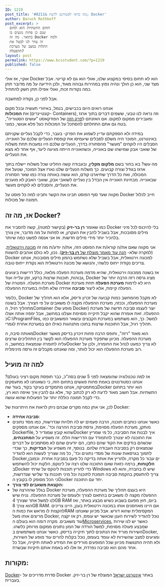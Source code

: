 ```yaml
---
ID: 1219
post_title: 'מה כדאי לסטודנט לדעת &#8211; Docker'
author: Baruch Rothkoff
post_excerpt: >
  תחום התשתיות הוא תחום
  שגם כן פחות נוגעים בו
  בתואר. מה זה Docker ולמה
  זה עוזר לנו לבטל את
  התלות במצב של מערכת
  ההפעלה?
layout: post
permalink: https://www.bcsstudent.com/?p=1219
published: false
---
```

<!-- wp:block {"ref":835} /-->

<!-- wp:paragraph -->
<p>אוקיי, אז אולי Docker הוא לא תחום בסיסי במקצוע שלנו, ואולי הוא גם לא קריטי. אבל מצד שני, הוא כן הולך ונהיה נפוץ במהירות גבוהה מאוד, ולכן הידיעה על מה מדובר תתן כמה נקודות זכות, ואולי אפילו תתן חשק להתחיל.

אבל לפני כן, נקודה למחשבה.

אנחנו רואים היום בכבישים, בנמל, באיזורי תעשיה ובכל מקום את&nbsp;<strong>המכולות&nbsp;</strong>(קונטיינרים- Containers), וזה נראה לנו טבעי, ששמים דברים בתוך ארגז ומעבירים ממקום למקום. אם האזנתם ל<a href="https://www.ranlevi.com/2017/03/09/osim_historia_ep212_containers_part1/" target="_blank" rel="noopener noreferrer">פרק הזה</a> של הפודקאסט "עושים הסטוריה", בטח גם אתם התחלתם להסתכל על המכולות כעל פלא אנושי, כמוני.

במידה ולא הספקתם עדיין לשמוע את הפרק- בעבר, כדי לקבל נעליים שקניתם באינטרנט, המוכר היה משלם לסבלים שיעמיסו את קופסת הנעליים שלכם על האונייה. הסבלים היו לוקחים "מעשר" מהסחורה בדרך, הנעליים שלכם היו נמעכות תחת משלוח של שואבי אבק שמישהו שם באונייה, וכשהאונייה הייתה מגיעה ליעד, אף אחד לא מצא את הנעליים.

מה עשו?
בא בחור בשם&nbsp;<strong>מלקום מקלין</strong>, ובעבודה קשה החליט שכל משלוח יישלח בתוך ארגז בגודל וצורה קבועים. כך משלוח הנעליים שלנו נארז אצל המוכר, שנועל את המכולה, ואת כל הדרך שתיארנו קודם, הוא עושה באותה צורה כמו שאר הסחורה שבאונייה. מבחינת האונייה אין הבדל בין נעליים לשואבי אבק, שואבי האבק לא מועכים את הנעליים, והסבלים לא לוקחים מעשר.

מקווה שעד סוף הפוסט תבינו את הקשר ותבינו למה כל פוסט על Docker חייב לכלול תמונה של מכולות.</p>
<!-- /wp:paragraph -->

<!-- wp:heading -->
<h2>אז, מה זה Docker?</h2>
<!-- /wp:heading -->

<!-- wp:paragraph -->
<p>כמו שאומר <strong>רן בר-זיק</strong> (בקישור למטה), קשה להסביר את Docker בלי להיכנס לכל מיני מילים מסובכות, אבל בשביל להבין את העקרון, או לפחות על מה מדובר, אין צורך בלהכיר יותר מידי מילים חדשות. אז אני אנסה לפשט כמה שיותר.</p>
<!-- /wp:paragraph -->

<!-- wp:paragraph -->
<p>אני מקווה שאם את/ה קורא/ת את הפוסט הזה, את/ה יודע/ת מה זה <a href="###vm">מכונה וירטואלית</a>. (למקרה שלא- <a href="https://internet-israel.com/%D7%A4%D7%99%D7%AA%D7%95%D7%97-%D7%90%D7%99%D7%A0%D7%98%D7%A8%D7%A0%D7%98/%D7%91%D7%A0%D7%99%D7%99%D7%AA-%D7%90%D7%AA%D7%A8%D7%99-%D7%90%D7%99%D7%A0%D7%98%D7%A8%D7%A0%D7%98-%D7%9C%D7%9E%D7%A4%D7%AA%D7%97%D7%99%D7%9D/%D7%90%D7%99%D7%9A-%D7%9E%D7%AA%D7%A7%D7%99%D7%A0%D7%99%D7%9D-virtual-machine/" target="_blank" rel="noreferrer noopener" aria-label="הנה עוד מאמר מוצלח של רן בר-זיק (opens in a new tab)">הנה עוד מאמר מוצלח של </a><strong><a href="https://internet-israel.com/%D7%A4%D7%99%D7%AA%D7%95%D7%97-%D7%90%D7%99%D7%A0%D7%98%D7%A8%D7%A0%D7%98/%D7%91%D7%A0%D7%99%D7%99%D7%AA-%D7%90%D7%AA%D7%A8%D7%99-%D7%90%D7%99%D7%A0%D7%98%D7%A8%D7%A0%D7%98-%D7%9C%D7%9E%D7%A4%D7%AA%D7%97%D7%99%D7%9D/%D7%90%D7%99%D7%9A-%D7%9E%D7%AA%D7%A7%D7%99%D7%A0%D7%99%D7%9D-virtual-machine/" target="_blank" rel="noreferrer noopener" aria-label="הנה עוד מאמר מוצלח של רן בר-זיק (opens in a new tab)">רן בר-זיק</a></strong>). נכון, לא כולם אוהבים להשוות Docker למכונה וירטואלית, אבל בשביל שלא נשתמש בהמון מילים מסובכות, אנחנו צריכים נקודת ייחוס כלשהי, והנושא של מכונה וירטואלית הוא נקודת ייחוס טובה.</p>
<!-- /wp:paragraph -->

<!-- wp:paragraph -->
<p>אז בשונה ממכונה וירטואלית, שהיא מדמה מערכת הפעלה מלאה, כולל דרישות ביצועים גבוהות, תוכנות שרצות ברקע, זמן עלייה ועוד, Docker מציג גרסה רזה הרבה יותר של מערכת הפעלה. המטרה של Docker היא לא לדמות <strong>מערכת הפעלה</strong> תחת מערכת הפעלה קיימת, אלא ליצור <strong>סביבה</strong> אחידה שלא תלויה במערכת ההפעלה.</p>
<!-- /wp:paragraph -->

<!-- wp:paragraph -->
<p>כלומר, Docker לא מקבל מהמחשב כמות קבועה של זכרון ודיסק, אלא הוא תהליך של מערכת ההפעלה, וככזה, מערכת ההפעלה מקצה לו משאבים על פי הצורך. אבל בשונה מתהליך רגיל, הContainer (מופע של Docker) יוצר לעצמו סביבה חדשה של מערכת ההפעלה. זאת אומרת שהוא יקבל תיקייה מסוימת אצלנו במחשב, אבל ימפה אותה אצלו כC:\ProgramFiles, למשל. כך, הוא משתמש במערכת הקבצים ובשאר המשאבים כמו תהליך רגיל, אבל התוכנות שרצות בתוכו מתנהגות כאילו הם במערכת אחרת לגמרי.</p>
<!-- /wp:paragraph -->

<!-- wp:paragraph -->
<p>מאותה סיבה, הDocker הוא מאוד "רזה", ותופס הרבה פחות זיכרון בדיסק מאשר מערכת ההפעלה. מכיוון שתפקיד מערכת ההפעלה הוא לקשר בין התהליכים שרצים עליה לחומרה שנמצאת במחשב, הDocker לא צריך כמעט לנהל את החומרה, ולכן על רוב מערכת ההפעלה הוא יכול לוותר, ומה שאנחנו מקבלים זה גרסה מינימלית.</p>
<!-- /wp:paragraph -->

<!-- wp:heading -->
<h2>למה זה מועיל</h2>
<!-- /wp:heading -->

<!-- wp:paragraph -->
<p>אז למה טכנולוגיה שהומצאה לפני 5 שנים בסה"כ, כבר תופסת מקום רציני בעולם? אנחנו כסטודנטים באמת פחות פוגשים בתחום הזה, כי כשאנחנו לא מתעסקים במתמטיקה, אנחנו מתמקדים בעיקר בקוד, בעוד שהDocker הוא יותר בתחום התשתיות. אבל חשוב מאוד לדעת לא רק לכתוב קוד, אלא גם להבין איך ואיפה הוא רץ, כדי לקבל תמונה כוללת יותר על הפעולות שהוא עושה.</p>
<!-- /wp:paragraph -->

<!-- wp:paragraph -->
<p>לכן, אני אתן כמה מקרים שבהם ניתן לראות את היתרונות של Docker:</p>
<!-- /wp:paragraph -->

<!-- wp:list -->
<ul><li><strong>סביבה אחידה</strong>:</li><li>כאשר אנחנו כותבים תוכנה, הרבה פעמים יש לה תלויות שנדרשות, כמו מסד נתונים מותקן, מערכת הפעלה מסוימת, גרסת סביבת ההרצה וכד'. אם אנחנו מספקים Dockerfile, שהוא קובץ שמגדיר לDocker איך לבנות את הסביבה, כל מי שמריץ את התוכנה לא יצטרך להתמודד עם הדרישות הללו. זה משפיע על <strong>המתכנתים</strong>, שכשהם בודקים את הקוד שהם כתבו, הם יודעים שהם לא מסתמכים על דברים שנמצאים רק בסביבת העבודה שלהם. בנוסף, זה משפיע על <strong>הבדיקות</strong>, כך שכדי לתמוך בגרסאות שונות של מסדי נתונים וכד', כל מה שצריך לעשות הוא להגדיר Dockerים עבור כל מקרה, ולהריץ את אותה בדיקה כל פעם בסביבה אחרת. וכמובן, <strong>הלקוחות</strong>, ברמה כזאת שאם התוכנה שלנו רצה על לינוקס, הלקוח יכול להשתמש בDocker כדי להריץ תוכנות לינוקס על שרתי Windows שיש לו בחברה, והוא לא צריך להתעסק בהקמת סביבה תומכת לתוכנה וכל מיני תוכנות צד שלישי שנדרשות, כי הכל מסופק לו בקובץ הDocker יחד עם התוכנה.</li><li><strong>הקצאת משאבים לפי צורך:</strong></li><li>בגלל שההרצה של Docker היא בעצם תהליך של מערכת ההפעלה, מערכת ההפעלה מקצה לו משאבים בהתאם לצורך ולעומס על מערכת ההפעלה. נניח שיש לנו למשל אתר שצורך 4GB RAM ביום, חוץ מפעם בשבוע כשיש מבצע באתר, ואז הוא צורך 8GB RAM. אם היינו מאחסנים אותו במכונה וירטואלית בענן, היינו צריכים להקצות לו מראש את כמות הRAM המקסימלית שהוא דורש. אבל מכיוון שאנחנו מריצים אותו מעל Docker, נוכל להגדיר לשירות הענן שכאשר יש עומס, רק אז יקצה עוד משאבים. מקרה דומה הוא בעולם ה<a href="###microservice">Microservices</a>, כאשר יש לנו שירות שמבצע פעולה מסוימת, למשל הורדה של המון נתונים ממקום מרוחק כלשהו. השירות מוריד את הנתונים לתוך תיקייה בדיסק. כאשר אנחנו משתמשים בDocker, ומגיעים למצב שהשירות לא עומד בעומס, נוכל בקלות להרים עוד מופע של השירות, ולא תהיה התנגשות מכיוון שכל המופעים מורידים את המידע לאותה תיקייה, אבל כל אחד מהם הוא סביבה נפרדת, אז אלו לא באמת אותם תיקיות שבשרת.</li></ul>
<!-- /wp:list -->

<!-- wp:paragraph -->
<p></p>
<!-- /wp:paragraph -->

<!-- wp:heading -->
<h2>מקורות:</h2>
<!-- /wp:heading -->

<!-- wp:paragraph -->
<p><a href="https://internet-israel.com/%D7%9E%D7%93%D7%A8%D7%99%D7%9B%D7%99%D7%9D/docker/docker-%D7%94%D7%A7%D7%93%D7%9E%D7%94/" target="_blank" rel="noreferrer noopener" aria-label="Docker (opens in a new tab)">Docker</a>- סדרת מדריכים על Docker באתר <a href="https://internet-israel.com" target="_blank" rel="noreferrer noopener" aria-label="אינטרנט ישראל (opens in a new tab)">אינטרנט ישראל</a> המוצלח של רן בר-זיק. בעברית.</p>
<!-- /wp:paragraph -->